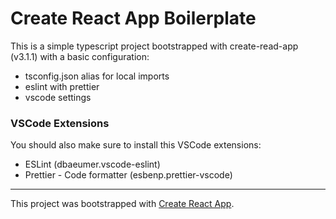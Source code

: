 # Create React App Boilerplate

This is a simple typescript project bootstrapped with create-read-app (v3.1.1) with a basic configuration:

- tsconfig.json alias for local imports
- eslint with prettier
- vscode settings

### VSCode Extensions

You should also make sure to install this VSCode extensions:

- ESLint (dbaeumer.vscode-eslint)
- Prettier - Code formatter (esbenp.prettier-vscode)

---

This project was bootstrapped with [Create React App](https://github.com/facebook/create-react-app).
